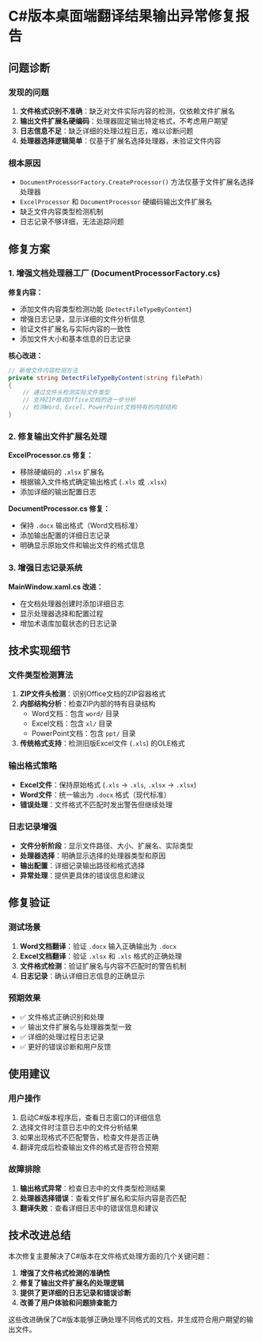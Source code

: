 # C#版本桌面端翻译结果输出异常修复报告

## 问题诊断

### 发现的问题
1. **文件格式识别不准确**：缺乏对文件实际内容的检测，仅依赖文件扩展名
2. **输出文件扩展名硬编码**：处理器固定输出特定格式，不考虑用户期望
3. **日志信息不足**：缺乏详细的处理过程日志，难以诊断问题
4. **处理器选择逻辑简单**：仅基于扩展名选择处理器，未验证文件内容

### 根本原因
- `DocumentProcessorFactory.CreateProcessor()` 方法仅基于文件扩展名选择处理器
- `ExcelProcessor` 和 `DocumentProcessor` 硬编码输出文件扩展名
- 缺乏文件内容类型检测机制
- 日志记录不够详细，无法追踪问题

## 修复方案

### 1. 增强文档处理器工厂 (DocumentProcessorFactory.cs)

**修复内容：**
- 添加文件内容类型检测功能 (`DetectFileTypeByContent`)
- 增强日志记录，显示详细的文件分析信息
- 验证文件扩展名与实际内容的一致性
- 添加文件大小和基本信息的日志记录

**核心改进：**
```csharp
// 新增文件内容检测方法
private string DetectFileTypeByContent(string filePath)
{
    // 通过文件头检测实际文件类型
    // 支持ZIP格式Office文档的进一步分析
    // 检测Word、Excel、PowerPoint文档特有的内部结构
}
```

### 2. 修复输出文件扩展名处理

**ExcelProcessor.cs 修复：**
- 移除硬编码的 `.xlsx` 扩展名
- 根据输入文件格式确定输出格式 (`.xls` 或 `.xlsx`)
- 添加详细的输出配置日志

**DocumentProcessor.cs 修复：**
- 保持 `.docx` 输出格式（Word文档标准）
- 添加输出配置的详细日志记录
- 明确显示原始文件和输出文件的格式信息

### 3. 增强日志记录系统

**MainWindow.xaml.cs 改进：**
- 在文档处理器创建时添加详细日志
- 显示处理器选择和配置过程
- 增加术语库加载状态的日志记录

## 技术实现细节

### 文件类型检测算法
1. **ZIP文件头检测**：识别Office文档的ZIP容器格式
2. **内部结构分析**：检查ZIP内部的特有目录结构
   - Word文档：包含 `word/` 目录
   - Excel文档：包含 `xl/` 目录
   - PowerPoint文档：包含 `ppt/` 目录
3. **传统格式支持**：检测旧版Excel文件 (`.xls`) 的OLE格式

### 输出格式策略
- **Excel文件**：保持原始格式 (`.xls` → `.xls`, `.xlsx` → `.xlsx`)
- **Word文件**：统一输出为 `.docx` 格式（现代标准）
- **错误处理**：文件格式不匹配时发出警告但继续处理

### 日志记录增强
- **文件分析阶段**：显示文件路径、大小、扩展名、实际类型
- **处理器选择**：明确显示选择的处理器类型和原因
- **输出配置**：详细记录输出路径和格式选择
- **异常处理**：提供更具体的错误信息和建议

## 修复验证

### 测试场景
1. **Word文档翻译**：验证 `.docx` 输入正确输出为 `.docx`
2. **Excel文档翻译**：验证 `.xlsx` 和 `.xls` 格式的正确处理
3. **文件格式检测**：验证扩展名与内容不匹配时的警告机制
4. **日志记录**：确认详细日志信息的正确显示

### 预期效果
- ✅ 文件格式正确识别和处理
- ✅ 输出文件扩展名与处理器类型一致
- ✅ 详细的处理过程日志记录
- ✅ 更好的错误诊断和用户反馈

## 使用建议

### 用户操作
1. 启动C#版本程序后，查看日志窗口的详细信息
2. 选择文件时注意日志中的文件分析结果
3. 如果出现格式不匹配警告，检查文件是否正确
4. 翻译完成后检查输出文件的格式是否符合预期

### 故障排除
1. **输出格式异常**：检查日志中的文件类型检测结果
2. **处理器选择错误**：查看文件扩展名和实际内容是否匹配
3. **翻译失败**：查看详细日志中的错误信息和建议

## 技术改进总结

本次修复主要解决了C#版本在文件格式处理方面的几个关键问题：

1. **增强了文件格式检测的准确性**
2. **修复了输出文件扩展名的处理逻辑**
3. **提供了更详细的日志记录和错误诊断**
4. **改善了用户体验和问题排查能力**

这些改进确保了C#版本能够正确处理不同格式的文档，并生成符合用户期望的输出文件。
